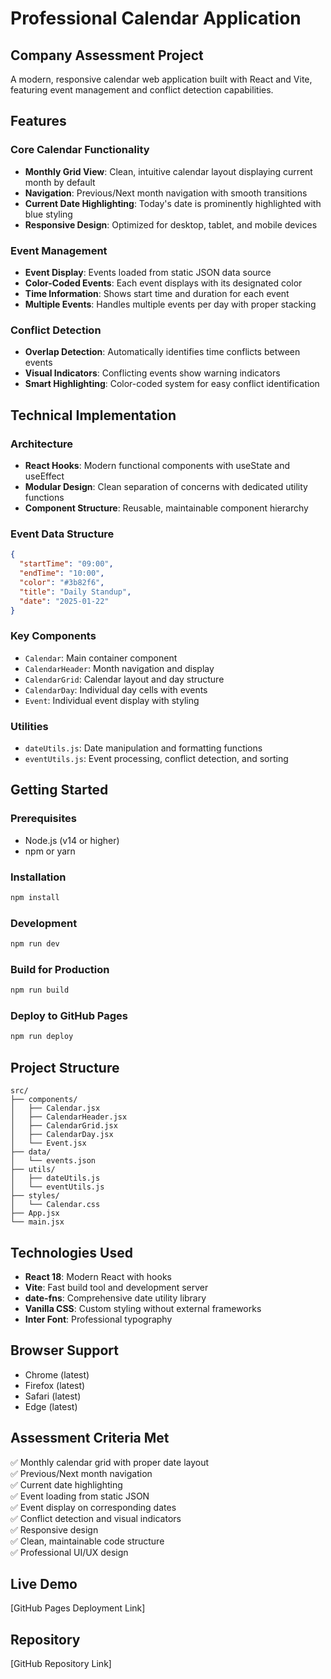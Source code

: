 # Professional Calendar Application

## Company Assessment Project

A modern, responsive calendar web application built with React and Vite, featuring event management and conflict detection capabilities.

## Features

### Core Calendar Functionality
- **Monthly Grid View**: Clean, intuitive calendar layout displaying current month by default
- **Navigation**: Previous/Next month navigation with smooth transitions
- **Current Date Highlighting**: Today's date is prominently highlighted with blue styling
- **Responsive Design**: Optimized for desktop, tablet, and mobile devices

### Event Management
- **Event Display**: Events loaded from static JSON data source
- **Color-Coded Events**: Each event displays with its designated color
- **Time Information**: Shows start time and duration for each event
- **Multiple Events**: Handles multiple events per day with proper stacking

### Conflict Detection
- **Overlap Detection**: Automatically identifies time conflicts between events
- **Visual Indicators**: Conflicting events show warning indicators
- **Smart Highlighting**: Color-coded system for easy conflict identification

## Technical Implementation

### Architecture
- **React Hooks**: Modern functional components with useState and useEffect
- **Modular Design**: Clean separation of concerns with dedicated utility functions
- **Component Structure**: Reusable, maintainable component hierarchy

### Event Data Structure
```json
{
  "startTime": "09:00",
  "endTime": "10:00", 
  "color": "#3b82f6",
  "title": "Daily Standup",
  "date": "2025-01-22"
}
```

### Key Components
- `Calendar`: Main container component
- `CalendarHeader`: Month navigation and display
- `CalendarGrid`: Calendar layout and day structure
- `CalendarDay`: Individual day cells with events
- `Event`: Individual event display with styling

### Utilities
- `dateUtils.js`: Date manipulation and formatting functions
- `eventUtils.js`: Event processing, conflict detection, and sorting

## Getting Started

### Prerequisites
- Node.js (v14 or higher)
- npm or yarn

### Installation
```bash
npm install
```

### Development
```bash
npm run dev
```

### Build for Production
```bash
npm run build
```

### Deploy to GitHub Pages
```bash
npm run deploy
```

## Project Structure
```
src/
├── components/
│   ├── Calendar.jsx
│   ├── CalendarHeader.jsx
│   ├── CalendarGrid.jsx
│   ├── CalendarDay.jsx
│   └── Event.jsx
├── data/
│   └── events.json
├── utils/
│   ├── dateUtils.js
│   └── eventUtils.js
├── styles/
│   └── Calendar.css
├── App.jsx
└── main.jsx
```

## Technologies Used
- **React 18**: Modern React with hooks
- **Vite**: Fast build tool and development server
- **date-fns**: Comprehensive date utility library
- **Vanilla CSS**: Custom styling without external frameworks
- **Inter Font**: Professional typography

## Browser Support
- Chrome (latest)
- Firefox (latest)
- Safari (latest)
- Edge (latest)

## Assessment Criteria Met
✅ Monthly calendar grid with proper date layout  
✅ Previous/Next month navigation  
✅ Current date highlighting  
✅ Event loading from static JSON  
✅ Event display on corresponding dates  
✅ Conflict detection and visual indicators  
✅ Responsive design  
✅ Clean, maintainable code structure  
✅ Professional UI/UX design  

## Live Demo
[GitHub Pages Deployment Link]

## Repository
[GitHub Repository Link]